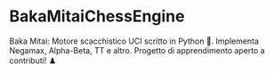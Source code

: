 # BakaMitaiChessEngine
Baka Mitai: Motore scacchistico UCI scritto in Python 🐍. Implementa Negamax, Alpha-Beta, TT e altro. Progetto di apprendimento aperto a contributi! ♟️
